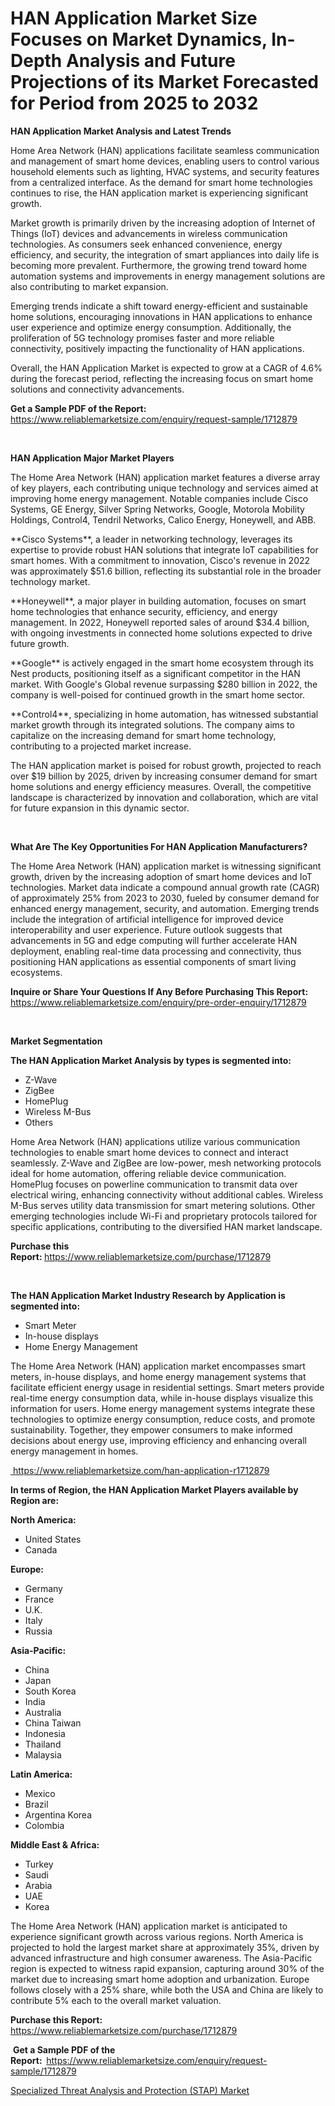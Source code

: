 <p><h1>HAN Application Market Size Focuses on Market Dynamics, In-Depth Analysis and Future Projections of its Market Forecasted for Period from 2025 to 2032</h1></p><p><strong>HAN Application Market Analysis and Latest Trends</strong></p>
<p><p>Home Area Network (HAN) applications facilitate seamless communication and management of smart home devices, enabling users to control various household elements such as lighting, HVAC systems, and security features from a centralized interface. As the demand for smart home technologies continues to rise, the HAN application market is experiencing significant growth.</p><p>Market growth is primarily driven by the increasing adoption of Internet of Things (IoT) devices and advancements in wireless communication technologies. As consumers seek enhanced convenience, energy efficiency, and security, the integration of smart appliances into daily life is becoming more prevalent. Furthermore, the growing trend toward home automation systems and improvements in energy management solutions are also contributing to market expansion.</p><p>Emerging trends indicate a shift toward energy-efficient and sustainable home solutions, encouraging innovations in HAN applications to enhance user experience and optimize energy consumption. Additionally, the proliferation of 5G technology promises faster and more reliable connectivity, positively impacting the functionality of HAN applications.</p><p>Overall, the HAN Application Market is expected to grow at a CAGR of 4.6% during the forecast period, reflecting the increasing focus on smart home solutions and connectivity advancements.</p></p>
<p><strong>Get a Sample PDF of the Report:&nbsp;</strong> <a href="https://www.reliablemarketsize.com/enquiry/request-sample/1712879?utm_campaign=1133&utm_medium=2&utm_source=Github&utm_content=ia&utm_term=11012025&utm_id=han-application">https://www.reliablemarketsize.com/enquiry/request-sample/1712879</a></p>
<p>&nbsp;</p>
<p><strong>HAN Application Major Market Players</strong></p>
<p><p>The Home Area Network (HAN) application market features a diverse array of key players, each contributing unique technology and services aimed at improving home energy management. Notable companies include Cisco Systems, GE Energy, Silver Spring Networks, Google, Motorola Mobility Holdings, Control4, Tendril Networks, Calico Energy, Honeywell, and ABB.</p><p>**Cisco Systems**, a leader in networking technology, leverages its expertise to provide robust HAN solutions that integrate IoT capabilities for smart homes. With a commitment to innovation, Cisco's revenue in 2022 was approximately $51.6 billion, reflecting its substantial role in the broader technology market.</p><p>**Honeywell**, a major player in building automation, focuses on smart home technologies that enhance security, efficiency, and energy management. In 2022, Honeywell reported sales of around $34.4 billion, with ongoing investments in connected home solutions expected to drive future growth.</p><p>**Google** is actively engaged in the smart home ecosystem through its Nest products, positioning itself as a significant competitor in the HAN market. With Google's Global revenue surpassing $280 billion in 2022, the company is well-poised for continued growth in the smart home sector.</p><p>**Control4**, specializing in home automation, has witnessed substantial market growth through its integrated solutions. The company aims to capitalize on the increasing demand for smart home technology, contributing to a projected market increase.</p><p>The HAN application market is poised for robust growth, projected to reach over $19 billion by 2025, driven by increasing consumer demand for smart home solutions and energy efficiency measures. Overall, the competitive landscape is characterized by innovation and collaboration, which are vital for future expansion in this dynamic sector.</p></p>
<p>&nbsp;</p>
<p><strong>What Are The Key Opportunities For HAN Application Manufacturers?</strong></p>
<p><p>The Home Area Network (HAN) application market is witnessing significant growth, driven by the increasing adoption of smart home devices and IoT technologies. Market data indicate a compound annual growth rate (CAGR) of approximately 25% from 2023 to 2030, fueled by consumer demand for enhanced energy management, security, and automation. Emerging trends include the integration of artificial intelligence for improved device interoperability and user experience. Future outlook suggests that advancements in 5G and edge computing will further accelerate HAN deployment, enabling real-time data processing and connectivity, thus positioning HAN applications as essential components of smart living ecosystems.</p></p>
<p><strong>Inquire or Share Your Questions If Any Before Purchasing This Report:</strong> <a href="https://www.reliablemarketsize.com/enquiry/pre-order-enquiry/1712879?utm_campaign=1133&utm_medium=2&utm_source=Github&utm_content=ia&utm_term=11012025&utm_id=han-application">https://www.reliablemarketsize.com/enquiry/pre-order-enquiry/1712879</a></p>
<p>&nbsp;</p>
<p><strong>Market Segmentation</strong></p>
<p><strong>The HAN Application Market Analysis by types is segmented into:</strong></p>
<p><ul><li>Z-Wave</li><li>ZigBee</li><li>HomePlug</li><li>Wireless M-Bus</li><li>Others</li></ul></p>
<p><p>Home Area Network (HAN) applications utilize various communication technologies to enable smart home devices to connect and interact seamlessly. Z-Wave and ZigBee are low-power, mesh networking protocols ideal for home automation, offering reliable device communication. HomePlug focuses on powerline communication to transmit data over electrical wiring, enhancing connectivity without additional cables. Wireless M-Bus serves utility data transmission for smart metering solutions. Other emerging technologies include Wi-Fi and proprietary protocols tailored for specific applications, contributing to the diversified HAN market landscape.</p></p>
<p><strong>Purchase this Report:&nbsp;</strong><a href="https://www.reliablemarketsize.com/purchase/1712879?utm_campaign=1133&utm_medium=2&utm_source=Github&utm_content=ia&utm_term=11012025&utm_id=han-application">https://www.reliablemarketsize.com/purchase/1712879</a></p>
<p>&nbsp;</p>
<p><strong>The HAN Application Market Industry Research by Application is segmented into:</strong></p>
<p><ul><li>Smart Meter</li><li>In-house displays</li><li>Home Energy Management</li></ul></p>
<p><p>The Home Area Network (HAN) application market encompasses smart meters, in-house displays, and home energy management systems that facilitate efficient energy usage in residential settings. Smart meters provide real-time energy consumption data, while in-house displays visualize this information for users. Home energy management systems integrate these technologies to optimize energy consumption, reduce costs, and promote sustainability. Together, they empower consumers to make informed decisions about energy use, improving efficiency and enhancing overall energy management in homes.</p></p>
<p><a href="https://www.reliablemarketsize.com/han-application-r1712879?utm_campaign=1133&utm_medium=2&utm_source=Github&utm_content=ia&utm_term=11012025&utm_id=han-application">&nbsp;https://www.reliablemarketsize.com/han-application-r1712879</a></p>
<p><strong>In terms of Region, the HAN Application Market Players available by Region are:</strong></p>
<p>
    <p> <strong> North America: </strong>
        <ul>
            <li>United States</li>
            <li>Canada</li>
        </ul>
        </p> 
    <p> <strong> Europe: </strong>
        <ul>
            <li>Germany</li>
            <li>France</li>
            <li>U.K.</li>
            <li>Italy</li>
            <li>Russia</li>
        </ul>
        </p> 
    <p> <strong> Asia-Pacific: </strong>
        <ul>
            <li>China</li>
            <li>Japan</li>
            <li>South Korea</li>
            <li>India</li>
            <li>Australia</li>
            <li>China Taiwan</li>
            <li>Indonesia</li>
            <li>Thailand</li>
            <li>Malaysia</li>
        </ul>
        </p> 
    <p> <strong> Latin America: </strong>
        <ul>
            <li>Mexico</li>
            <li>Brazil</li>
            <li>Argentina Korea</li>
            <li>Colombia</li>
        </ul>
        </p> 
    <p> <strong> Middle East & Africa: </strong>
        <ul>
            <li>Turkey</li>
            <li>Saudi</li>
            <li>Arabia</li>
            <li>UAE</li>
            <li>Korea</li>
        </ul>
    </p>
    </p>
<p><p>The Home Area Network (HAN) application market is anticipated to experience significant growth across various regions. North America is projected to hold the largest market share at approximately 35%, driven by advanced infrastructure and high consumer awareness. The Asia-Pacific region is expected to witness rapid expansion, capturing around 30% of the market due to increasing smart home adoption and urbanization. Europe follows closely with a 25% share, while both the USA and China are likely to contribute 5% each to the overall market valuation.</p></p>
<p><strong>Purchase this Report: </strong><a href="https://www.reliablemarketsize.com/purchase/1712879?utm_campaign=1133&utm_medium=2&utm_source=Github&utm_content=ia&utm_term=11012025&utm_id=han-application">https://www.reliablemarketsize.com/purchase/1712879</a></p>
<p>&nbsp;<strong>Get a Sample PDF of the Report:&nbsp;&nbsp;</strong><a href="https://www.reliablemarketsize.com/enquiry/request-sample/1712879?utm_campaign=1133&utm_medium=2&utm_source=Github&utm_content=ia&utm_term=11012025&utm_id=han-application">https://www.reliablemarketsize.com/enquiry/request-sample/1712879</a></p>
<p><strong></strong></p>
<p><p><a href="https://github.com/WillieWoodard/Market-Research-Report-List-7/blob/main/specialized-threat-analysis-and-protection-stap-market.md?utm_campaign=1133&utm_medium=2&utm_source=Github&utm_content=ia&utm_term=11012025&utm_id=han-application">Specialized Threat Analysis and Protection (STAP) Market</a></p></p>
